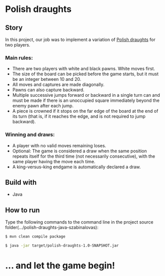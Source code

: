 # Polish draughts

## Story

In this project, our job was to implement a variation of [Polish draughts](https://en.wikipedia.org/wiki/International_draughts) for two players.

### Main rules:
- There are two players with white and black pawns. White moves first.
- The size of the board can be picked before the game starts, but it must be an integer between 10 and 20.
- All moves and captures are made diagonally.
- Pawns can also capture backward.
- Multiple successive jumps forward or backward in a single turn can and must be made if there is an unoccupied square immediately beyond the enemy pawn after each jump.
- A piece is crowned if it stops on the far edge of the board at the end of its turn (that is, if it reaches the edge, and is not required to jump backward).

### Winning and draws:
- A player with no valid moves remaining loses.
- Optional: The game is considered a draw when the same position repeats itself for the third time (not necessarily consecutive), with the same player having the move each time.
- A king-versus-king endgame is automatically declared a draw.

## Build with 

- Java

## How to run
Type the following commands to the command line in the project source folder(.../polish-draughts-java-szabinalovas):

```sh
$ mvn clean compile package
```

```sh
$ java -jar target/polish-draughts-1.0-SNAPSHOT.jar
```

# ... and let the game begin!







